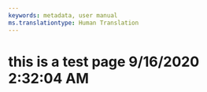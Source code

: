 ```yaml
---
keywords: metadata, user manual
ms.translationtype: Human Translation
---
```

# this is a test page 9/16/2020 2:32:04 AM